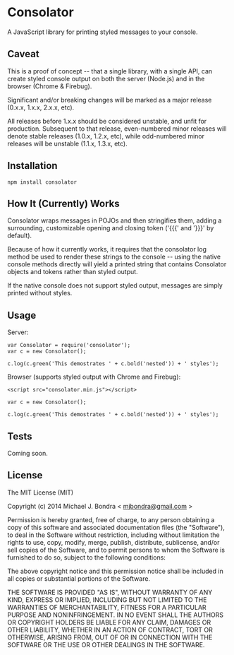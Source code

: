 # Consolator

A JavaScript library for printing styled messages to your console.

## Caveat

This is a proof of concept -- that a single library, with a single API, can create styled console output on both the server (Node.js) and in the browser (Chrome & Firebug).

Significant and/or breaking changes will be marked as a major release (0.x.x, 1.x.x, 2.x.x, etc).

All releases before 1.x.x should be considered unstable, and unfit for production. Subsequent to that release, even-numbered minor releases will denote stable releases (1.0.x, 1.2.x, etc), while odd-numbered minor releases will be unstable (1.1.x, 1.3.x, etc).

## Installation

```
npm install consolator
```

## How It (Currently) Works

Consolator wraps messages in POJOs and then stringifies them, adding a surrounding, customizable opening and closing token ('{{{' and '}}}' by default).

Because of how it currently works, it requires that the consolator log method be used to render these strings to the console -- using the native console methods directly will yield a printed string that contains Consolator objects and tokens rather than styled output.

If the native console does not support styled output, messages are simply printed without styles.

## Usage

Server:

```
var Consolator = require('consolator');
var c = new Consolator();

c.log(c.green('This demostrates ' + c.bold('nested')) + ' styles');
```

Browser (supports styled output with Chrome and Firebug):

```<script src="consolator.min.js"></script>```

```
var c = new Consolator();

c.log(c.green('This demostrates ' + c.bold('nested')) + ' styles');
```



## Tests

Coming soon.

## License

The MIT License (MIT)

Copyright (c) 2014 Michael J. Bondra < [mjbondra@gmail.com](mailto:mjbondra@gmail.com) >

Permission is hereby granted, free of charge, to any person obtaining a copy
of this software and associated documentation files (the "Software"), to deal
in the Software without restriction, including without limitation the rights
to use, copy, modify, merge, publish, distribute, sublicense, and/or sell
copies of the Software, and to permit persons to whom the Software is
furnished to do so, subject to the following conditions:

The above copyright notice and this permission notice shall be included in
all copies or substantial portions of the Software.

THE SOFTWARE IS PROVIDED "AS IS", WITHOUT WARRANTY OF ANY KIND, EXPRESS OR
IMPLIED, INCLUDING BUT NOT LIMITED TO THE WARRANTIES OF MERCHANTABILITY,
FITNESS FOR A PARTICULAR PURPOSE AND NONINFRINGEMENT. IN NO EVENT SHALL THE
AUTHORS OR COPYRIGHT HOLDERS BE LIABLE FOR ANY CLAIM, DAMAGES OR OTHER
LIABILITY, WHETHER IN AN ACTION OF CONTRACT, TORT OR OTHERWISE, ARISING FROM,
OUT OF OR IN CONNECTION WITH THE SOFTWARE OR THE USE OR OTHER DEALINGS IN
THE SOFTWARE.
